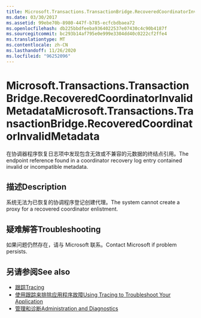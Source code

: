 ```yaml
---
title: Microsoft.Transactions.TransactionBridge.RecoveredCoordinatorInvalidMetadata
ms.date: 03/30/2017
ms.assetid: 99ebe70b-8980-447f-b785-ecfcbdbaea72
ms.openlocfilehash: db225bbdfeeba9364022537e07430c4c90b4187f
ms.sourcegitcommit: bc293b14af795e0e999e3304dd40c0222cf2ffe4
ms.translationtype: MT
ms.contentlocale: zh-CN
ms.lasthandoff: 11/26/2020
ms.locfileid: "96252096"
---
```

# <a name="microsofttransactionstransactionbridgerecoveredcoordinatorinvalidmetadata"></a><span data-ttu-id="3ded0-102">Microsoft.Transactions.TransactionBridge.RecoveredCoordinatorInvalidMetadata</span><span class="sxs-lookup"><span data-stu-id="3ded0-102">Microsoft.Transactions.TransactionBridge.RecoveredCoordinatorInvalidMetadata</span></span>

<span data-ttu-id="3ded0-103">在协调器程序恢复日志项中发现包含无效或不兼容的元数据的终结点引用。</span><span class="sxs-lookup"><span data-stu-id="3ded0-103">The endpoint reference found in a coordinator recovery log entry contained invalid or incompatible metadata.</span></span>  
  
## <a name="description"></a><span data-ttu-id="3ded0-104">描述</span><span class="sxs-lookup"><span data-stu-id="3ded0-104">Description</span></span>  

 <span data-ttu-id="3ded0-105">系统无法为已恢复的协调程序登记创建代理。</span><span class="sxs-lookup"><span data-stu-id="3ded0-105">The system cannot create a proxy for a recovered coordinator enlistment.</span></span>  
  
## <a name="troubleshooting"></a><span data-ttu-id="3ded0-106">疑难解答</span><span class="sxs-lookup"><span data-stu-id="3ded0-106">Troubleshooting</span></span>  

 <span data-ttu-id="3ded0-107">如果问题仍然存在，请与 Microsoft 联系。</span><span class="sxs-lookup"><span data-stu-id="3ded0-107">Contact Microsoft if problem persists.</span></span>  
  
## <a name="see-also"></a><span data-ttu-id="3ded0-108">另请参阅</span><span class="sxs-lookup"><span data-stu-id="3ded0-108">See also</span></span>

- [<span data-ttu-id="3ded0-109">跟踪</span><span class="sxs-lookup"><span data-stu-id="3ded0-109">Tracing</span></span>](index.md)
- [<span data-ttu-id="3ded0-110">使用跟踪来排除应用程序故障</span><span class="sxs-lookup"><span data-stu-id="3ded0-110">Using Tracing to Troubleshoot Your Application</span></span>](using-tracing-to-troubleshoot-your-application.md)
- [<span data-ttu-id="3ded0-111">管理和诊断</span><span class="sxs-lookup"><span data-stu-id="3ded0-111">Administration and Diagnostics</span></span>](../index.md)
